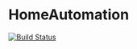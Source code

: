 # HomeAutomation

[![Build Status](https://travis-ci.org/sebastian-su/home-automation.svg?branch=master)](https://travis-ci.org/sebastian-su/home-automation)
